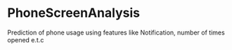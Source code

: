 # PhoneScreenAnalysis
Prediction of phone usage using features like Notification, number of times opened e.t.c
